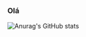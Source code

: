 ### Olá
![Anurag's GitHub stats](https://github-readme-stats.vercel.app/api?username=anuraghazra&hide=contribs,prs)
